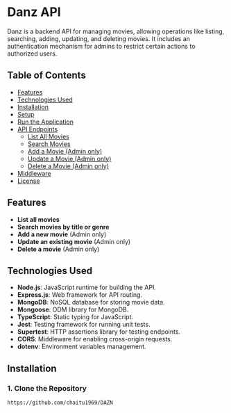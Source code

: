 # Danz API

Danz is a backend API for managing movies, allowing operations like listing, searching, adding, updating, and deleting movies. It includes an authentication mechanism for admins to restrict certain actions to authorized users.

## Table of Contents

- [Features](#features)
- [Technologies Used](#technologies-used)
- [Installation](#installation)
- [Setup](#setup)
- [Run the Application](#run-the-application)
- [API Endpoints](#api-endpoints)
  - [List All Movies](#1-list-all-movies)
  - [Search Movies](#2-search-movies)
  - [Add a Movie (Admin only)](#3-add-a-movie-admin-only)
  - [Update a Movie (Admin only)](#4-update-a-movie-admin-only)
  - [Delete a Movie (Admin only)](#5-delete-a-movie-admin-only)
- [Middleware](#middleware)
- [License](#license)

## Features

- **List all movies**
- **Search movies by title or genre**
- **Add a new movie** (Admin only)
- **Update an existing movie** (Admin only)
- **Delete a movie** (Admin only)

## Technologies Used

- **Node.js**: JavaScript runtime for building the API.
- **Express.js**: Web framework for API routing.
- **MongoDB**: NoSQL database for storing movie data.
- **Mongoose**: ODM library for MongoDB.
- **TypeScript**: Static typing for JavaScript.
- **Jest**: Testing framework for running unit tests.
- **Supertest**: HTTP assertions library for testing endpoints.
- **CORS**: Middleware for enabling cross-origin requests.
- **dotenv**: Environment variables management.

## Installation

### 1. Clone the Repository
```bash
https://github.com/chaitu1969/DAZN

